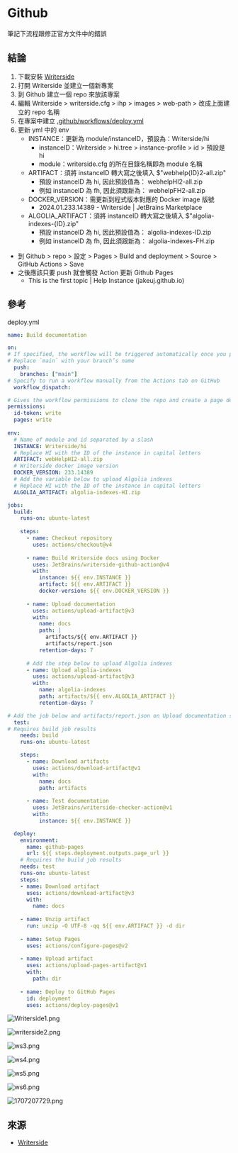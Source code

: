 # Github

筆記下流程跟修正官方文件中的錯誤

## 結論
1. 下載安裝 
[Writerside](https://www.jetbrains.com/writerside/download/#section=windows)
2. 打開 Writerside 並建立一個新專案
3. 到 Github 建立一個 repo 來放該專案
4. 編輯 Writerside > writerside.cfg > ihp > images > web-path > 改成上面建立的 repo 名稱
5. 在專案中建立 
[.github/workflows/deploy.yml](https://github.com/jakeuj/writerside/blob/master/.github/workflows/deploy.yml)
6. 更新 yml 中的 env
   - INSTANCE：更新為 module/instanceID，預設為：Writerside/hi
      - instanceID：Writerside > hi.tree > instance-profile > id > 預設是 hi
      - module：writerside.cfg 的所在目錄名稱即為 module 名稱
   - ARTIFACT：須將 instanceID 轉大寫之後填入 $"webhelp{ID}2-all.zip"
      - 預設 instanceID 為 hi, 因此預設值為： webhelpHI2-all.zip
      - 例如 instanceID 為 fh, 因此須跟新為： webhelpFH2-all.zip
   - DOCKER_VERSION：需更新到程式版本對應的 Docker image 版號
     - 2024.01.233.14389 - Writerside | JetBrains Marketplace
   - ALGOLIA_ARTIFACT：須將 instanceID 轉大寫之後填入 $"algolia-indexes-{ID}.zip"
     - 預設 instanceID 為 hi, 因此預設值為： algolia-indexes-ID.zip
     - 例如 instanceID 為 fh, 因此須跟新為： algolia-indexes-FH.zip
- 到 Github > repo > 設定 > Pages > Build and deployment > Source > GitHub Actions > Save
- 之後應該只要 push 就會觸發 Action 更新 Github Pages
  - This is the first topic | Help Instance (jakeuj.github.io)

## 參考

deploy.yml

```yaml
name: Build documentation

on:
# If specified, the workflow will be triggered automatically once you push to the `main` branch.
# Replace `main` with your branch’s name
  push:
    branches: ["main"]
# Specify to run a workflow manually from the Actions tab on GitHub
  workflow_dispatch:

# Gives the workflow permissions to clone the repo and create a page deployment
permissions:
  id-token: write
  pages: write
  
env:
  # Name of module and id separated by a slash
  INSTANCE: Writerside/hi
  # Replace HI with the ID of the instance in capital letters
  ARTIFACT: webHelpHI2-all.zip
  # Writerside docker image version
  DOCKER_VERSION: 233.14389
  # Add the variable below to upload Algolia indexes
  # Replace HI with the ID of the instance in capital letters
  ALGOLIA_ARTIFACT: algolia-indexes-HI.zip

jobs:
  build:
    runs-on: ubuntu-latest
  
    steps:
      - name: Checkout repository
        uses: actions/checkout@v4
      
      - name: Build Writerside docs using Docker
        uses: JetBrains/writerside-github-action@v4
        with:
          instance: ${{ env.INSTANCE }}
          artifact: ${{ env.ARTIFACT }}
          docker-version: ${{ env.DOCKER_VERSION }}
      
      - name: Upload documentation
        uses: actions/upload-artifact@v3
        with:
          name: docs
          path: |
            artifacts/${{ env.ARTIFACT }}
            artifacts/report.json
          retention-days: 7
    
      # Add the step below to upload Algolia indexes
      - name: Upload algolia-indexes
        uses: actions/upload-artifact@v3
        with:
          name: algolia-indexes
          path: artifacts/${{ env.ALGOLIA_ARTIFACT }}
          retention-days: 7

# Add the job below and artifacts/report.json on Upload documentation step above if you want to fail the build when documentation contains errors
  test:
# Requires build job results
    needs: build
    runs-on: ubuntu-latest

    steps:
      - name: Download artifacts
        uses: actions/download-artifact@v1
        with:
          name: docs
          path: artifacts
        
      - name: Test documentation
        uses: JetBrains/writerside-checker-action@v1
        with:
          instance: ${{ env.INSTANCE }}

  deploy:
    environment:
      name: github-pages
      url: ${{ steps.deployment.outputs.page_url }}
    # Requires the build job results
    needs: test
    runs-on: ubuntu-latest
    steps:
    - name: Download artifact
      uses: actions/download-artifact@v3
      with:
        name: docs
    
    - name: Unzip artifact
      run: unzip -O UTF-8 -qq ${{ env.ARTIFACT }} -d dir
    
    - name: Setup Pages
      uses: actions/configure-pages@v2
    
    - name: Upload artifact
      uses: actions/upload-pages-artifact@v1
      with:
        path: dir
    
    - name: Deploy to GitHub Pages
      id: deployment
      uses: actions/deploy-pages@v1
```

![Writerside1.png](Writerside1.png)

![writerside2.png](writerside2.png)

![ws3.png](ws3.png)

![ws4.png](ws4.png)

![ws5.png](ws5.png)

![ws6.png](ws6.png)

![1707207729.png](1707207729.png)

## 來源
- [Writerside](https://www.jetbrains.com/help/writerside/deploy-docs-to-github-pages.html#publish-github-pages)